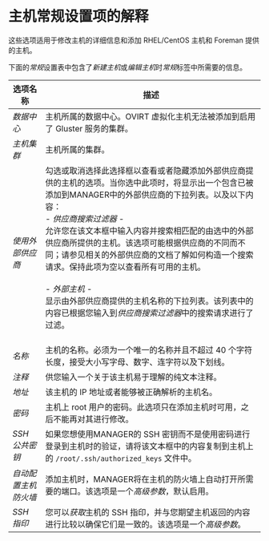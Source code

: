 # 主机常规设置项的解释

这些选项适用于修改主机的详细信息和添加 RHEL/CentOS 主机和 Foreman
提供的主机。

下面的*常规*设置表中包含了*新建主机*或*编辑主机*时*常规*标签中所需要的信息。

|选项名称|描述|
|--------|----|
|*数据中心*|主机所属的数据中心。OVIRT 虚拟化主机无法被添加到启用了 Gluster 服务的集群。|
|*主机集群*|主机所属的集群。|
|*使用外部供应商*|勾选或取消选择此选择框以查看或者隐藏添加外部供应商提供的主机的选项。当你选中此项时，将显示出一个包含已被添加到MANAGER中的外部供应商的下拉列表。以及以下内容：<br/>-   *供应商搜索过滤器* -<br/>    允许您在该文本框中输入内容并搜索相匹配的由选中的外部供应商所提供的主机。该选项可能根据供应商的不同而不同；请参见相关的外部供应商的文档了解如何构造一个搜索请求。保持此项为空以查看所有可用的主机。<br/><br/>-   *外部主机* -<br/>    显示由外部供应商提供的主机名称的下拉列表。该列表中的内容已根据您输入到*供应商搜索过滤器*中的搜索请求进行了过滤。<br/><br/>|
|*名称*|主机的名称。必须为一个唯一的名称并且不超过 40 个字符长度，接受大小写字母、数字、连字符以及下划线。|
|*注释*|供您输入一个关于该主机易于理解的纯文本注释。|
|*地址*|该主机的 IP 地址或者能够被正确解析的主机名。|
|*密码*|主机上 root 用户的密码。此选项只在添加主机时可用，之后不能再对其进行修改。|
|*SSH 公共密钥*|如果您想使用MANAGER的 SSH 密钥而不是使用密码进行登录到主机时的验证，请将该文本框中的内容复制到主机上的 `/root/.ssh/authorized_keys` 文件中。|
|*自动配置主机防火墙*|添加主机时，MANAGER将在主机的防火墙上自动打开所需要的端口。该选项是一个*高级参数*，默认启用。|
|*SSH 指印*|您可以*获取*主机的 SSH 指印，并与您期望主机返回的内容进行比较以确保它们是一致的。该选项是一个*高级参数*。|
